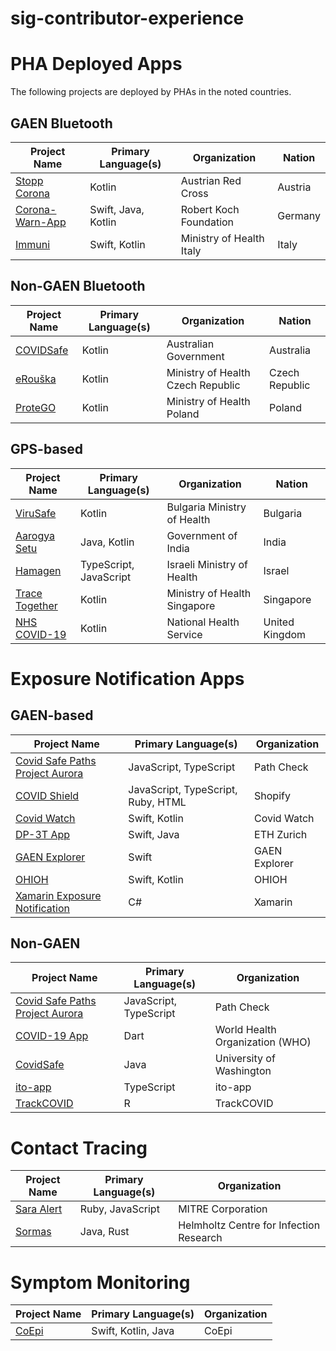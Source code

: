 # sig-contributor-experience

# PHA Deployed Apps
The following projects are deployed by PHAs in the noted countries.

## GAEN Bluetooth

Project Name | Primary Language(s) | Organization | Nation
-------------|------------------|--------------|--------
[Stopp Corona](https://github.com/austrianredcross/stopp-corona-android) | Kotlin | Austrian Red Cross | Austria
[Corona-Warn-App](https://github.com/corona-warn-app/cwa-app-android) | Swift, Java, Kotlin | Robert Koch Foundation | Germany
[Immuni](https://github.com/immuni-app/immuni-app-android) | Swift, Kotlin | Ministry of Health Italy | Italy

## Non-GAEN Bluetooth

Project Name | Primary Language(s) | Organization | Nation
-------------|------------------|--------------|--------
[COVIDSafe](https://github.com/AU-COVIDSafe/mobile-android) | Kotlin | Australian Government | Australia
[eRouška](https://github.com/covid19cz/erouska-android) | Kotlin | Ministry of Health Czech Republic | Czech Republic
[ProteGO](https://github.com/ProteGO-Safe/android) | Kotlin | Ministry of Health Poland | Poland

## GPS-based

Project Name | Primary Language(s) | Organization | Nation
-------------|------------------|--------------|--------
[ViruSafe](https://github.com/scalefocus/virusafe-android) | Kotlin | Bulgaria Ministry of Health | Bulgaria
[Aarogya Setu](https://github.com/nic-delhi/AarogyaSetu_Android) | Java, Kotlin | Government of India | India
[Hamagen](https://github.com/MohGovIL/hamagen-react-native) | TypeScript, JavaScript | Israeli Ministry of Health | Israel
[Trace Together](https://github.com/opentrace-community/opentrace-android) | Kotlin | Ministry of Health Singapore | Singapore
[NHS COVID-19](https://github.com/nhsx/COVID-19-app-Android-BETA) | Kotlin | National Health Service | United Kingdom

# Exposure Notification Apps

## GAEN-based

Project Name | Primary Language(s) | Organization
-------------|------------------|--------------
[Covid Safe Paths Project Aurora](https://github.com/Path-Check/covid-safe-paths) | JavaScript, TypeScript | Path Check
[COVID Shield](https://github.com/CovidShield/mobile) | JavaScript, TypeScript, Ruby, HTML | Shopify
[Covid Watch](https://github.com/covid19risk/covidwatch-android-en) | Swift, Kotlin | Covid Watch
[DP-3T App](https://github.com/DP-3T/dp3t-app-ios-ch) | Swift, Java | ETH Zurich
[GAEN Explorer](https://github.com/billpugh/GAEN_Explorer) | Swift | GAEN Explorer
[OHIOH](https://github.com/https-github-com-ohioh/ohioh-app-kotlin) | Swift, Kotlin | OHIOH
[Xamarin Exposure Notification](https://github.com/xamarin/ExposureNotification.Sample) | C# | Xamarin

## Non-GAEN

Project Name | Primary Language(s) | Organization
-------------|------------------|--------------
[Covid Safe Paths Project Aurora](https://github.com/Path-Check/covid-safe-paths) | JavaScript, TypeScript | Path Check
[COVID-19 App](https://github.com/WorldHealthOrganization/app) | Dart | World Health Organization (WHO)
[CovidSafe](https://github.com/covidsafe/App-Android) | Java | University of Washington
[ito-app](https://github.com/ito-org/ito-app) | TypeScript | ito-app
[TrackCOVID](https://github.com/tyleryasaka/TrackCOVID) | R | TrackCOVID

# Contact Tracing

Project Name | Primary Language(s) | Organization
-------------|------------------|--------------
[Sara Alert](https://github.com/SaraAlert/SaraAlert) | Ruby, JavaScript | MITRE Corporation
[Sormas](https://github.com/hzi-braunschweig/SORMAS-Project) | Java, Rust | Helmholtz Centre for Infection Research


# Symptom Monitoring

Project Name | Primary Language(s) | Organization
-------------|------------------|--------------
[CoEpi](https://github.com/Co-Epi/app-android) | Swift, Kotlin, Java | CoEpi
